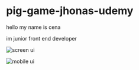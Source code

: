 # pig-game-jhonas-udemy


hello my name is cena

im junior front end developer


![screen ui](https://user-images.githubusercontent.com/111636241/219707598-354500de-4d0e-4bcb-b688-10df784a3d44.png)

![mobile ui](https://user-images.githubusercontent.com/111636241/219707597-e2ff7941-44df-491a-97d2-3e8b6c264148.png)
